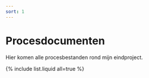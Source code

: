 ```yaml
---
sort: 1
---
```


# Procesdocumenten

Hier komen alle procesbestanden rond mijn eindproject.


{% include list.liquid all=true %}

